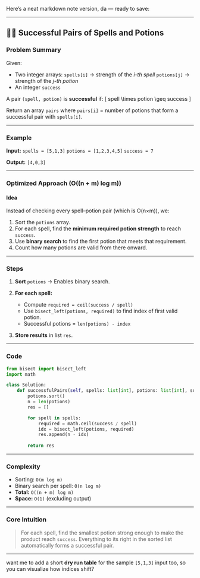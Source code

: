 Here’s a neat markdown note version, da — ready to save:

---

## 🧙‍♂️ Successful Pairs of Spells and Potions

### **Problem Summary**

Given:

* Two integer arrays:
  `spells[i]` → strength of the *i-th spell*
  `potions[j]` → strength of the *j-th potion*
* An integer `success`

A pair `(spell, potion)` is **successful** if:
[
spell \times potion \geq success
]

Return an array `pairs` where `pairs[i]` = number of potions that form a successful pair with `spells[i]`.

---

### **Example**

**Input:**
`spells = [5,1,3]`
`potions = [1,2,3,4,5]`
`success = 7`

**Output:**
`[4,0,3]`

---

### **Optimized Approach (O((n + m) log m))**

#### **Idea**

Instead of checking every spell–potion pair (which is O(n×m)),
we:

1. Sort the `potions` array.
2. For each spell, find the **minimum required potion strength** to reach `success`.
3. Use **binary search** to find the first potion that meets that requirement.
4. Count how many potions are valid from there onward.

---

### **Steps**

1. **Sort** `potions`
   → Enables binary search.
2. **For each spell:**

   * Compute `required = ceil(success / spell)`
   * Use `bisect_left(potions, required)` to find index of first valid potion.
   * Successful potions = `len(potions) - index`
3. **Store results** in list `res`.

---

### **Code**

```python
from bisect import bisect_left
import math

class Solution:
    def successfulPairs(self, spells: list[int], potions: list[int], success: int) -> list[int]:
        potions.sort()
        n = len(potions)
        res = []

        for spell in spells:
            required = math.ceil(success / spell)
            idx = bisect_left(potions, required)
            res.append(n - idx)
        
        return res
```

---

### **Complexity**

* Sorting: `O(m log m)`
* Binary search per spell: `O(n log m)`
* **Total:** `O((n + m) log m)`
* **Space:** `O(1)` (excluding output)

---

### **Core Intuition**

> For each spell, find the smallest potion strong enough to make the product reach `success`.
> Everything to its right in the sorted list automatically forms a successful pair.

---

want me to add a short **dry run table** for the sample `[5,1,3]` input too, so you can visualize how indices shift?

